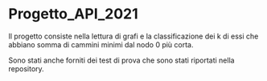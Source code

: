 # Progetto_API_2021
Il progetto consiste nella lettura di grafi e la classificazione dei k di essi che abbiano somma di cammini minimi dal nodo 0 più corta. 

Sono stati anche forniti dei test di prova che sono stati riportati nella repository.
